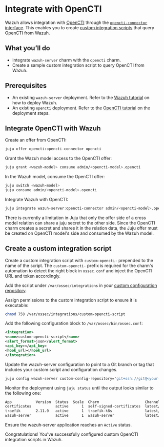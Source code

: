 # Integrate with OpenCTI

Wazuh allows integration with [OpenCTI](https://charmhub.io/opencti) through the [`opencti-connector` interface](https://charmhub.io/opencti/integrations#opencti-connector). This enables you to create [custom integration scripts](https://documentation.wazuh.com/current/user-manual/manager/integration-with-external-apis.html#custom-integration) that query OpenCTI from Wazuh. 

## What you’ll do

- Integrate `wazuh-server` charm with the `opencti` charm.
- Create a sample custom integration script to query OpenCTI from Wazuh.

## Prerequisites

- An existing `wazuh-server` deployment. Refer to the [Wazuh tutorial](https://charmhub.io/wazuh-server/docs/tutorial-getting-started) on how to deploy Wazuh.
- An existing `opencti` deployment. Refer to the [OpenCTI tutorial](https://charmhub.io/opencti/docs/tutorial-getting-started) on the deployment steps.

## Integrate OpenCTI with Wazuh

Create an offer from OpenCTI:

```bash
juju offer opencti:opencti-connector opencti
```

Grant the Wazuh model access to the OpenCTI offer:

```bash
juju grant <wazuh-model> consume admin/<opencti-model>.opencti
```

In the Wazuh model, consume the OpenCTI offer:
```bash
juju switch <wazuh-model>
juju consume admin/<opencti-model>.opencti
```

Integrate Wazuh with OpenCTI:
```bash
juju integrate wazuh-server:opencti-connector admin/<opencti-model>.opencti
```

<note>
There is currently a limitation in Juju that only the offer side of a cross model relation can 
share a juju secret to the other side. Since the OpenCTI charm creates a secret and shares it 
in the relation data, the Juju offer must be created on OpenCTI model's side and consumed by
the Wazuh model.
</note>

## Create a custom integration script

Create a custom integration script with `custom-opencti-` prepended to the name of the script. The 
`custom-opencti-` prefix is required for the charm's automation to detect the right <integration> 
block in `ossec.conf` and inject the OpenCTI URL and token accordingly.

Add the script under `/var/ossec/integrations` in your [custom configuration repository](https://charmhub.io/wazuh-server/docs/how-to-configure). 

Assign permissions to the custom integration script to ensure it is executable:
```bash
chmod 750 /var/ossec/integrations/custom-opencti-script
```

Add the following configuration block to `/var/ossec/bin/ossec.conf`:

```xml
<integration>
<name>custom-opencti-script</name>
<alert_format>json</alert_format>
<api_key></api_key>
<hook_url></hook_url>
</integration>
```

Update the wazuh-server configuration to point to a Git branch or tag that includes 
your custom script and configuration changes.
```bash
juju config wazuh-server custom-config-repository='git+ssh://git@<your-repo-url>@<new-branch-or-tag>'
```

Monitor the deployment using `juju status` until the output looks similar to the following one:
```bash
App           Version  Status  Scale  Charm                     Channel        Rev  Address        Exposed  Message
certificates           active      1  self-signed-certificates  latest/stable  155  10.87.137.125  no       
traefik       2.11.0   active      1  traefik-k8s               latest/edge    233  10.87.242.226  no       Serving at 10.142.2.62
wazuh-server           active      1  wazuh-server              latest/edge     39  10.87.248.244  no     
```

Ensure the wazuh-server application reaches an `Active` status.

Congratulations! You've successfully configured custom OpenCTI integration scripts in Wazuh.









